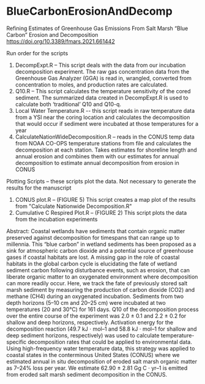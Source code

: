 # BlueCarbonErosionAndDecomp

Refining Estimates of Greenhouse Gas Emissions From Salt Marsh “Blue Carbon” Erosion and Decomposition
https://doi.org/10.3389/fmars.2021.661442

Run order for the scripts
1.	DecompExpt.R – This script deals with the data from our incubation decomposition experiment. The raw gas concentration data from the Greenhouse Gas Analyzer (GGA) is read in, wrangled, converted from concentration to moles, and production rates are calculated. 
2.	Q10.R – This script calculates the temperature sensitivity of the cored sediment. The summarized data created in DecompExpt.R is used to calculate both ‘traditional’ Q10 and Q10-q. 
3.	Local Water Temperature.R -- this script reads in raw temperature data from a YSI near the coring location and calculates the decomposition that would occur if sediment were incubated at those temperatures for a year
4.	CalculateNationWideDecomposition.R – reads in the CONUS temp data from NOAA CO-OPS temperature stations from file and calculates the decomposition at each station. Takes estimates for shoreline length and annual erosion and combines them with our estimates for annual decomposition to estimate annual decomposition from erosion in CONUS

Plotting Scripts – these scripts plot the data. Not necessary to generate the results for the manuscript
1.	CONUS plot.R – (FIGURE 5) This script creates a map plot of the results from "Calculate Nationwide Decomposition.R" 
2.	Cumulative C Respired Plot.R – (FIGURE 2) This script plots the data from the incubation experiments

Abstract: 
Coastal wetlands have sediments that contain organic matter preserved against decomposition for timespans that can range up to millennia. This “blue carbon” in wetland sediments has been proposed as a sink for atmospheric carbon dioxide and a potential source of greenhouse gases if coastal habitats are lost. A missing gap in the role of coastal habitats in the global carbon cycle is elucidating the fate of wetland sediment carbon following disturbance events, such as erosion, that can liberate organic matter to an oxygenated environment where decomposition can more readily occur. Here, we track the fate of previously stored salt marsh sediment by measuring the production of carbon dioxide (CO2) and methane (CH4) during an oxygenated incubation. Sediments from two depth horizons (5–10 cm and 20–25 cm) were incubated at two temperatures (20 and 30°C) for 161 days. Q10 of the decomposition process over the entire course of the experiment was 2.0 ± 0.1 and 2.2 ± 0.2 for shallow and deep horizons, respectively. Activation energy for the decomposition reaction (49.7 kJ ⋅ mol–1 and 58.8 kJ ⋅ mol–1 for shallow and deep sediment horizons, respectively) was used to calculate temperature-specific decomposition rates that could be applied to environmental data. Using high-frequency water temperature data, this strategy was applied to coastal states in the conterminous United States (CONUS) where we estimated annual in situ decomposition of eroded salt marsh organic matter as 7–24% loss per year. We estimate 62.90 ± 2.81 Gg C ⋅ yr–1 is emitted from eroded salt marsh sediment decomposition in the CONUS.

